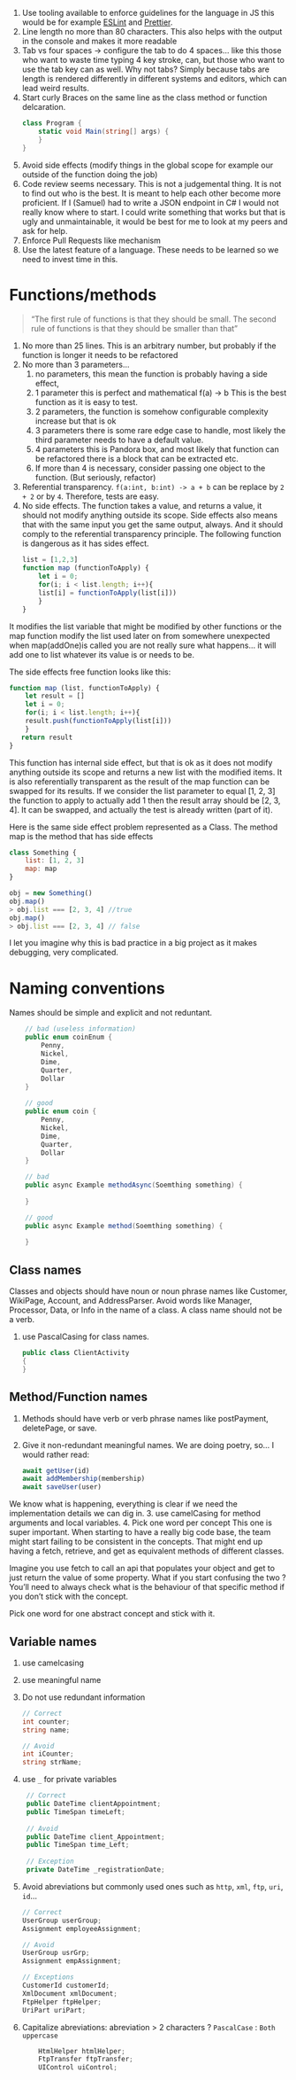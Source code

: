 1. Use tooling available to enforce guidelines for the language in JS this would be for example [ESLint](https://eslint.org/) and [Prettier](https://prettier.io/). 
2. Line length no more than 80 characters. This also helps with the output in the console and makes it more readable
3. Tab vs four spaces -> configure the tab to do 4 spaces… like this those who want to waste time typing 4 key stroke, can, but those who want to use the tab key can as well. Why not tabs? Simply because tabs are length is rendered differently in different systems and editors, which can lead weird results.
4. Start curly Braces on the same line as the class method or function delcaration.
    ```c#
    class Program {
        static void Main(string[] args) {
        }
    }
    ```
5. Avoid side effects (modify things in the global scope for example our outside of the function doing the job)
6. Code review seems necessary. This is not a judgemental thing. It is not to find out who is the best. It is meant to help each other become more proficient. If I (Samuel) had to write a JSON endpoint in C# I would not really know where to start. I could write something that works but that is ugly and unmaintainable, it would be best for me to look at my peers and ask for help. 
7. Enforce Pull Requests like mechanism
8. Use the latest feature of a language. These needs to be learned so we need to invest time in this.

# Functions/methods
> “The first rule of functions is that they should be small. The second rule of functions is that they should be smaller than that”

1. No more than 25 lines. This is an arbitrary number, but probably if the function is longer it needs to be refactored
2. No more than 3 parameters… 
    1. no parameters, this mean the function is probably having a side effect, 
    2. 1 parameter this is perfect and mathematical f(a) -> b This is the best function as it is easy to test.
    3. 2 parameters, the function is somehow configurable complexity increase but that is ok
    4. 3 parameters there is some rare edge case to handle, most likely the third parameter needs to have a default value.
    5. 4 parameters this is Pandora box, and most likely that function can be refactored there is a block that can be extracted etc.  
    6. If more than 4 is necessary, consider passing one object to the function. (But seriously, refactor)
3.	Referential transparency. `f(a:int, b:int) -> a + b` can be replace by `2 + 2` or by `4`. Therefore, tests are easy.
4.	No side effects. The function takes a value, and returns a value, it should not modify anything outside its scope.  Side effects also means that with the same input you get the same output, always. And it should comply to the referential transparency principle.  The following function is dangerous as it has sides effect.
    ```js
    list = [1,2,3]
    function map (functionToApply) {
        let i = 0;
        for(i; i < list.length; i++){
        list[i] = functionToApply(list[i]))
        }
    }
    ```
It modifies the list variable that might be modified by other functions or the map function modify the list used later on from somewhere unexpected when map(addOne)is called you are not really sure what happens… it will add one to list whatever its value is or needs to be.

The side effects free function looks like this:

```js
function map (list, functionToApply) {
    let result = []
    let i = 0;
    for(i; i < list.length; i++){
	result.push(functionToApply(list[i]))
    }
   return result
}
```

This function has internal side effect, but that is ok as it does not modify anything outside its scope and returns a new list with the modified items. It is also referentially transparent as the result of the map function can be swapped for its results. If we consider the list parameter to equal [1, 2, 3] the function to apply to actually add 1 then the result array should be [2, 3, 4]. It can be swapped, and actually the test is already written (part of it). 

Here is the same side effect problem represented as a Class. The method map is the method that has side effects

```js
class Something {
    list: [1, 2, 3]
    map: map
}

obj = new Something()
obj.map()
> obj.list === [2, 3, 4] //true
obj.map()
> obj.list === [2, 3, 4] // false
```

I let you imagine why this is bad practice in a big project as it makes debugging, very complicated.

# Naming conventions
Names should be simple and explicit and not reduntant.
```c#
    // bad (useless information)
    public enum coinEnum {
        Penny,
        Nickel,
        Dime,
        Quarter,
        Dollar
    }
    
    // good
    public enum coin {
        Penny,
        Nickel,
        Dime,
        Quarter,
        Dollar
    }

    // bad
    public async Example methodAsync(Soemthing something) {
	
    }

    // good
    public async Example method(Soemthing something) {
	
    }
```

## Class names
Classes and objects should have noun or noun phrase names like Customer, WikiPage, Account, and AddressParser. Avoid words like Manager, Processor, Data, or Info in the name of a class. A class name should not be a verb.

1. use PascalCasing for class names.
    ```c#
    public class ClientActivity
    { 
    }
    ```
## Method/Function names
1. Methods should have verb or verb phrase names like postPayment, deletePage, or save.
2. Give it non-redundant meaningful names. We are doing poetry, so… I would rather read:

    ```js
    await getUser(id) 
    await addMembership(membership) 
    await saveUser(user)
    ```
We know what is happening, everything is clear if we need the implementation details we can dig in.
3. use camelCasing for method arguments and local variables.
4. Pick one word per concept
   This one is super important. When starting to have a really big code base, the team might start failing to be consistent in the concepts. That might end up having a fetch, retrieve, and get as equivalent methods of different classes.

   Imagine you use fetch to call an api that populates your object and get to just return the value of some property. What if you start confusing the two ? You’ll need to always check what is the behaviour of that specific method if you don’t stick with the concept.

   Pick one word for one abstract concept and stick with it.

## Variable names
1. use camelcasing
2. use meaningful name
3. Do not use redundant information
    ```c#
    // Correct
    int counter;
    string name;
    
    // Avoid
    int iCounter;
    string strName;
    ```
4. use `_` for private variables
   ```c#
    // Correct
    public DateTime clientAppointment;
    public TimeSpan timeLeft;
    
    // Avoid
    public DateTime client_Appointment;
    public TimeSpan time_Left;
    
    // Exception
    private DateTime _registrationDate;
   ```
5. Avoid abreviations but commonly used ones such as `http`, `xml`, `ftp`, `uri`, `id`...
    ```c#
    // Correct
    UserGroup userGroup;
    Assignment employeeAssignment;
    
    // Avoid
    UserGroup usrGrp;
    Assignment empAssignment;
    
    // Exceptions
    CustomerId customerId;
    XmlDocument xmlDocument;
    FtpHelper ftpHelper;
    UriPart uriPart;
    ```

6. Capitalize abreviations: abreviation > 2 characters ? `PascalCase` : `Both uppercase`
    ```c#
        HtmlHelper htmlHelper;
        FtpTransfer ftpTransfer;
        UIControl uiControl;
    ```
